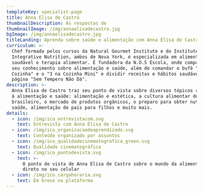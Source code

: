 ```yaml
---
templateKey: specialist-page
title: Anna Elisa de Castro
thumbnailDescription: As respostas de
thumbnailImage: /img/annaelisadecastro.jpg
bgImage: /img/annaelisadecastro.jpg
titleLanding: Aprenda sobre saúde e alimentação com Anna Elisa de Castro
curriculum: >-
  Chef formada pelos cursos da Natural Gourmet Institute e do Institute for
  Integrative Nutrition, ambos de Nova York, é especializada em alimentação
  saudável e terapia alimentar. É fundadora da N.O.S Escola, onde compartilha
  seu conhecimento sobre alimentação e saúde, além de comandar o bufê "3 na
  Cozinha" e o "3 na Cozinha Mini" e dividir receitas e hábitos saudáveis na sua
  página "Sem Tempero Não Dá".
description: >-
  Anna Elisa de Castro traz seu ponto de vista sobre diversos tópicos referentes
  à alimentação e saúde: alimentação e estética, a cultura alimentar do
  brasileiro, o mercado de produtos orgânicos, o preparo para obter nutrição e
  saúde, alimentação de pais para filhos e muito mais.
details:
  - icon: /img/ico_entrevistacom.svg
    text: Entrevista com Anna Elisa de Castro
  - icon: /img/ico_organizacaodeaprendizado.svg
    text: Conteúdo organizado por assuntos
  - icon: /img/ico_qualidadecinematografica_green.svg
    text: Qualidade cinematográfica
  - icon: /img/ico_pontodevista.svg
    text: >-
      O ponto de vista de Anna Elisa de Castro sobre o mundo da alimentação
      direto no seu celular
  - icon: /img/ico_cargahoraria.svg
    text: Em breve na plataforma
---
```


